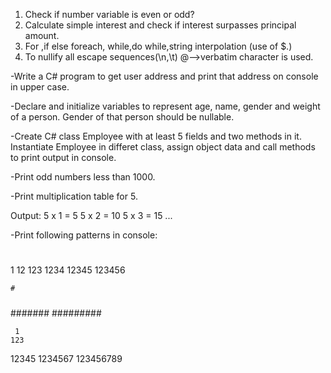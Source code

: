  1. Check if number variable is even or odd?
 2. Calculate simple interest and check if interest surpasses principal amount.
 3. For ,if else foreach, while,do while,string interpolation (use of $.)
 4. To nullify all escape sequences(\n,\t) @-->verbatim character is used.
 
   

-Write a C# program to get user address and print that address on console in upper case.

-Declare and initialize variables to represent age, name, gender and weight of a person. Gender of that person should be nullable.

-Create C# class Employee with at least 5 fields and two methods in it. Instantiate Employee in differet class, assign object data and call methods to print output in console.

-Print odd numbers less than 1000.

-Print multiplication table for 5.

Output:
5 x 1 = 5
5 x 2 = 10
5 x 3 = 15
...

-Print following patterns in console:

#
##
###
####
#####
######

1
12
123
1234
12345
123456

    #
   ###
  #####
 #######
#########

     1
    123
   12345
  1234567
 123456789


